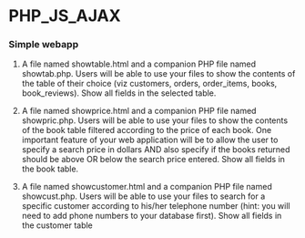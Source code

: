 # PHP_JS_AJAX
### Simple webapp

1. A file named showtable.html and a companion PHP file named showtab.php. Users will be able to use your files to show the contents of the table of their choice (viz customers, orders, order_items, books, book_reviews). Show all fields in the selected table. 

2. A file named showprice.html and a companion PHP file named showpric.php. Users will be able to use your files to show the contents of the book table filtered according to the price of each book. One important feature of your web application will be to allow the user to specify a search price in dollars AND also specify if the books returned should be above OR below the search price entered. Show all fields in the book table. 

3. A file named showcustomer.html and a companion PHP file named showcust.php. Users will be able to use your files to search for a specific customer according to his/her telephone number (hint: you will need to add phone numbers to your database first). Show all fields in the customer table
